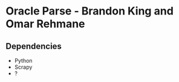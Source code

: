 Oracle Parse - Brandon King and Omar Rehmane
============================================


Dependencies
------------
 * Python
 * Scrapy
 * ?